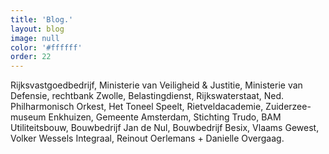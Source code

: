```yaml
---
title: 'Blog.'
layout: blog
image: null
color: '#ffffff'
order: 22
---
```


Rijksvastgoedbedrijf, Ministerie van Veiligheid & Justitie, Ministerie van Defensie, rechtbank Zwolle, Belastingdienst, Rijkswaterstaat, Ned. Philharmonisch Orkest, Het Toneel Speelt, Rietveldacademie, Zuiderzee-museum Enkhuizen, Gemeente Amsterdam, Stichting Trudo, BAM Utiliteitsbouw, Bouwbedrijf Jan de Nul, Bouwbedrijf Besix, Vlaams Gewest, Volker Wessels Integraal, Reinout Oerlemans + Danielle Overgaag.